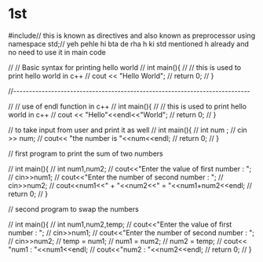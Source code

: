 # 1st
#include<iostream>// this is known as directives and also known as preprocessor
using namespace std;// yeh pehle hi bta de rha h ki std mentioned h already and no need to use it in main code



// // Basic syntax for printing hello world
// int main(){
//     // this is used to print hello world in c++
//     cout << "Hello World";
//     return 0;
// }

//---------------------------------------------------------------------------

// // use of endl function in c++
// int main(){
//     // this is used to print hello world in c++
//     cout << "Hello"<<endl<<"World";
//     return 0;
// }

// to take input from user and print it as well 
// int main(){
//     int num ;
//     cin >> num;
//     cout<< "the number is "<<num<<endl;
//     return 0;
//  }

// first program to print the sum of two numbers

// int main(){
//     int num1,num2;
//     cout<<"Enter the value of first number : ";
//     cin>>num1;
//     cout<<"Enter the number of second number : ";
//     cin>>num2;
//     cout<<num1<<" + "<<num2<<" = "<<num1+num2<<endl;
//     return 0;
// }


// second program to swap the numbers

// int main(){
//     int num1,num2,temp;
//     cout<<"Enter the value of first number : ";
//     cin>>num1;
//     cout<<"Enter the number of second number : ";
//     cin>>num2;
//     temp = num1;
//     num1 = num2;
//     num2 = temp;
//     cout<< "num1 : "<<num1<<endl;
//     cout<<"num2 : "<<num2<<endl;
//     return 0;
// }
